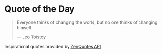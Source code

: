 # Quote of the Day

<!-- QUOTE_START -->
> Everyone thinks of changing the world, but no one thinks of changing himself.
>
> — Leo Tolstoy

Inspirational quotes provided by <a href="https://zenquotes.io/" target="_blank">ZenQuotes API</a>
<!-- QUOTE_END -->